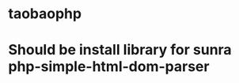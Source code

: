 # taobaophp
Should be install library for sunra php-simple-html-dom-parser
==========================

```sudo apt-get install php7.0-gd
```

